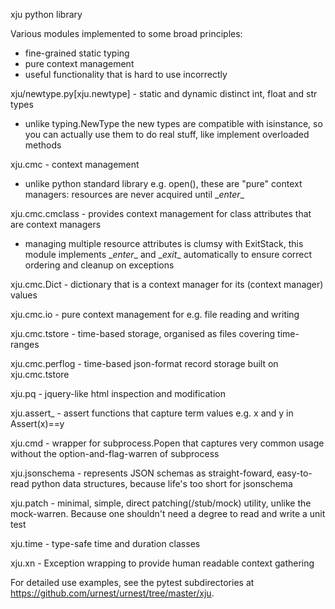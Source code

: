 xju python library

Various modules implemented to some broad principles:
  - fine-grained static typing
  - pure context management
  - useful functionality that is hard to use incorrectly

xju/newtype.py[xju.newtype] - static and dynamic distinct int, float and str types

  - unlike typing.NewType the new types are compatible with isinstance, so you
    can actually use them to do real stuff, like implement overloaded methods

xju.cmc - context management

  - unlike python standard library e.g. open(), these are "pure" context managers: resources
    are never acquired until \__enter__

xju.cmc.cmclass - provides context management for class attributes that are context managers

  - managing multiple resource attributes is clumsy with ExitStack, this module implements
    \__enter__ and \__exit__ automatically to ensure correct ordering and cleanup on exceptions

xju.cmc.Dict - dictionary that is a context manager for its (context manager) values

xju.cmc.io - pure context management for e.g. file reading and writing

xju.cmc.tstore - time-based storage, organised as files covering time-ranges

xju.cmc.perflog - time-based json-format record storage built on xju.cmc.tstore

xju.pq - jquery-like html inspection and modification

xju.assert_ - assert functions that capture term values e.g. x and y in Assert(x)==y

xju.cmd - wrapper for subprocess.Popen that captures very common usage without the option-and-flag-warren of subprocess

xju.jsonschema - represents JSON schemas as straight-foward, easy-to-read python data structures,
                 because life's too short for jsonschema

xju.patch - minimal, simple, direct patching(/stub/mock) utility, unlike the mock-warren. Because
            one shouldn't need a degree to read and write a unit test

xju.time - type-safe time and duration classes

xju.xn - Exception wrapping to provide human readable context gathering

For detailed use examples, see the pytest subdirectories at https://github.com/urnest/urnest/tree/master/xju.
